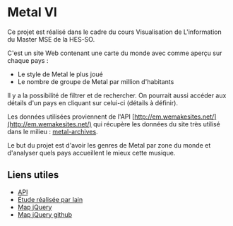 # Metal VI

Ce projet est réalisé dans le cadre du cours Visualisation de L'information du Master MSE de la HES-SO.

C'est un site Web contenant une carte du monde avec comme aperçu sur chaque pays :

*   Le style de Metal le plus joué
*   Le nombre de groupe de Metal par million d'habitants

Il y a la possibilité de filtrer et de rechercher. On pourrait aussi accéder aux détails d'un pays en cliquant sur celui-ci (détails à définir).

Les données utilisées proviennent de l'API [http://em.wemakesites.net/](http://em.wemakesites.net/) qui récupère les données du site très utilisé dans le milieu :  [metal-archives](http://metal-archives.com/).

Le but du projet est d'avoir les genres de Metal par zone du monde et d'analyser quels pays accueillent le mieux cette musique.


## Liens utiles

*   [API](http://em.wemakesites.net/)
*   [Étude réalisée par Iain](http://www.degeneratestate.org/posts/2016/Apr/20/heavy-metal-and-natural-language-processing-part-1/)
*   [Map jQuery](https://jqvmap.com/)
*   [Map jQuery github](https://github.com/manifestinteractive/jqvmap)
